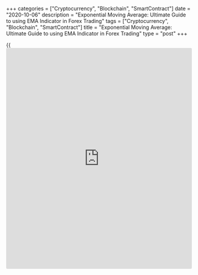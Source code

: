 +++
categories = ["Cryptocurrency", "Blockchain", "SmartContract"]
date = "2020-10-06"
description = "Exponential Moving Average: Ultimate Guide to using EMA Indicator in Forex Trading"
tags = ["Cryptocurrency", "Blockchain", "SmartContract"]
title = "Exponential Moving Average: Ultimate Guide to using EMA Indicator in Forex Trading"
type = "post"
+++

{{<iframe id="large-banner" src="https://www.bounty.group/#slide=10.0" width="100%" height="600" scrolling="no" style="border: 0px solid rgb(216, 221, 230); border-radius: 3px;">}}

2020-10-06

2020-10-06

Moving Averages: How to Use EMA Indicator GuideArtem Shashkov

How many of you novice traders are familiar with the moving average
formula? However, ALL of you employ the MA indicator in trading,
wondering why the moving average “does not work” for YOU? It could make
sense first to understand how the indicator works, find out its core
principle and use the trading tool AFTER that.

Hey guys, disappointed in the technical indicator! You haven’t studied
what an exponential moving average is, have you? “It is just like an SMA
but different” am I right?

Well. This article is for those who want to understand the essence of
the EMA indicator trading and rules to use the ema moving average. Of
course, it will be of great use for those who haven’t tried EMA trading
at all.

The article covers the following subjects:

## What is Moving Average?

Any moving average (or MA in short) is an indicator showing the average
price value for a particular period. For example, in the last 8 hours,
in the last 5 days, etc.

A simple MA wasn’t sufficient for traders, so they invented millions of
Moving Average versions that could react to the price change as fast as
possible.

The exponential moving average (EMA) is a moving average analyzing the
current price change and indicating the most recent price moves.

## Types of Moving Averages

All hundreds of thousands of MA versions differ only in relation to the
current price. In the calculations, it has either a greater or lesser
value compared to the past data.

Each of these moving averages is used in technical analysis as a trend
indicator.

### [Exponential Moving Average](https://www.algotradesoft.org/custom-indicator/exponential-moving-average.html) Indicator (EMA)

What is the exponential moving average? The EMA moving average is
somehow more popular than other MA modifications. Maybe, because it
looks more smooth. The pleasant look is important in Forex, isn’t it?

Let us explore what is an exponential moving average in more detail.

The current indicator value already includes the current price, the
previous price, and the importance coefficient.

If the current price has more weight, the indicator will faster react to
the new information and look more like a zigzag.

Otherwise, the indicator will change its direction only when the price
movement is stronger or /and longer.

### [Simple Moving Average](https://www.algotradesoft.org/custom-indicator/simple-moving-average.html) Indicator (SMA)

Let us compare the simple moving average vs exponential moving average.
The current indicator value is the average price for a particular
period.

For example, if the set period is 8, the current value will indicate the
average for the last 8 periods.

The SMA, in this case, is a kind of a core around which the price is
fluctuating. The farther the current price is from the SMA, the stronger
it will tend to approach it. The stock exponential moving average shows
where the price is moving at the moment.

### Weighted Moving Average Indicator (WMA)

There is also WMA. Its calculation formula considers, first of all, the
current price. The price for each previous period will have less and
less weight.

With this regard, it is similar to the SMA but it is focused on the
present moment. So, it is not a good idea to see the price crossing WMA
as a confirmation for the trend reversal.

Why? It is too focused on the most recent prices, so the indicator will
always be very close to the current exchange rates. It will send quite
many false signals.

If you employ the Weighted Moving Average, I recommend considering the
trading counter-trend, something like a return to the average strategy.

## How Does [Exponential Moving Average](https://www.algotradesoft.org/custom-indicator/exponential-moving-average.html) Indicator Works

Well, that will do for theory; let us move on to practice. And see
exponential moving average vs simple moving average.

Note that no moving average, like SMA and EMA, will make trading
simpler. It won’t indicate the future trend direction.

Why?

Any indicator value derives from the price. It draws price movements. It
is the price chart presented differently. I can compare it to an X-ray.

When the price crosses the e moving average, many traders go crazy in
the wish to enter a trade as soon as possible. They see it as a trend
reversal signal. However, the price may or may not reverse, like at any
point in the chart.

At first, no trader understands the working principle of the indicator
added to the chart. I suggest analyzing each parameter of the estimated
moving average.

Everyone does quite well when it is about adding an indicator to the
price chart. You select EMA in an MT4 or MT5 platform lie this: Insert →
Indicators → Trend→ Moving average.

The EMA method is exponential.

The next important parameter is the EMA calculation period. It refers to
the number of candlesticks analyzed by the indicator.

Based on the timeframe, each candlestick will show the price change
quote over a certain period of time.

For example, for the M1 timeframe, each candlestick indicates the price
change over one minute. For the M15 timeframe, the indicator analyzes
the period of fifteen minutes. The D1 period means a [daily](https://www.fintecher.org/2020/03/03/forex-trading-daily-strategy/) change, and
so on.

You should remember that the period is only the scale. So, I do not
think there is any point in finding a balance between too big and too
little value.

If you set 200, you will see the global trend.

If set 5, you will see the local trend.

The Apply to parameter shows which price type will be considered in the
EMA calculation formula.

Let us explore the major [options](https://www.fixpro.org/post/options-liquidity/):

Close means the closing price. This is the last price value in the
period selected. For example, at the end of a five-minute period, at the
end of an hour, etc.

Open is the opening price. This is the first price, from which the
period starts—the beginning of the five-minute interval, an hour, etc.

High is the highest price over the period.

Low is the lowest price reached during the period.

All the rest are the particular cases of the above parameters.

As for me, close is the most appropriate. However, EACH of these
parameters is just one of the many prices for the period under review.
There are no more or less important ones among them.

The general EMA trading strategy looks like this:

  1. See where the Moving Average is directed to;
  2. Expect (not try to find) a signal to enter a trade in the MA direction;
  3. Ignore the signals in the opposite direction.

If the indicator delivers signals, the trades in the chart will look
like this:

The flat green line marks the candlestick where we enter a trade.

The flat red line marks the stop loss level. It is higher than the
previous upward candlestick.

Yes, the MA behaves like this sometimes:

These unpleasant things are a part of trading. Any MA trading strategy
aims to make the maximum profits from a successful period displayed by
the indicator rather than making the ANY period successful.

### Differences between АМА and ЕМА

You are not satisfied with standard technical tools, aren’t you? Would
you like to DOWNLOAD, or even to buy, a technical indicator in addition
to SMA and EMA indicator? And the formula must be as complicated as
possible.

So, you are lucky to have such a super-tool. There is a complex MA that
doesn’t only turn ordinary people into super traders; it also adjusts to
a flat and a trend.

Meet Kaufman's Adaptive Moving Average or AMA (KAMA).

I won’t give its calculation formula here; I hope you will forgive me.
You can find it on the Internet in seven seconds if you want.

I will give a brief summary of the AMA main parameters:

 **1.** Efficiency coefficient. It considers the influence of price
noise on the final AMA value. In practice, it reduces the number of
false signals.

It sends a signal when the price goes in the same direction for quite a
time. In this case, it is clear that it is not a price noise but a
directed movement. Unfortunately, the signal appears only AFTER the
movement has already occurred.

 **2.** Smoothing constant. They are fast and long ones. They determine
the indicator behavior both in a trend and in a flat. It is stated that
it is more sensitive during a trend and less sensitive during a flat.

It looks nice when the quote barely creeps in one direction; AMA almost
does not react in any way. But with a V-shaped turn, it is rather late.

What is the difference between the AMA and EMA?

In general, there is no dramatic difference.

Visually, the difference is that AMA displays the price direction
clearer. The slope angles are also more explicit. The angle is either 45
degrees or 0. So, you see the movement strength right away.

It is not so determined by the price movements in a flat as the
[Exponential Moving Average](https://www.algotradesoft.org/custom-indicator/exponential-moving-average.html). It is also an advantage.

I believe that the KAMA is just a try to eliminate the flaws of other MA
versions. AS a result, some drawbacks disappeared, but other ones
emerged. :)

## Moving Average Formula & Calculations

Standard moving averages “stop working” for beginner traders after a
couple of months. Next, they resort to complex indicators based on
moving average exponential and other tools to filter and smoothen false
signals. As a result, they also fail.

It happens because most traders are unwilling to study and explore the
tools they employ in trading. If you know how they work, you will know
[how to](https://www.playgroundfx.com/blog/forex-trading-how-to/) apply them efficiently.

### [Exponential Moving Average](https://www.algotradesoft.org/custom-indicator/exponential-moving-average.html) Formula

I suggest you start from the basics, the EMA exponential moving average
calculation formula:

EMAt = α * Pt + (1 - α) * EMAt-1

α – is the weight coefficient. The higher it is, the more weight the
current data have, and the less weight the old data have.

Pt is the price value in the period t,

EMAt-1 is the indicator value for the previous period.

The weight coefficient is calculated like this:

α = 2 / (N+1)

N — smoothing period.

Therefore, the Exponential moving average with a bigger period will more
consider the old price data. The EMA, with the shorter period, considers
the current situation.

For example, let us calculate the exponential moving average with period
3:

First, we consider the weight coefficient:

Α = 2 / (3 + 1) = 2/4 = 0.5

To make the calculation simpler, let us assume that the previous
indicator value will be 1, and the price for the t period 1.10.

Then EMAt = 0.5 * 1.10 + (1 - 0.5) * 1 = 0.55 + 0.5 = 1.05

In the example, the indicator is directed up, as the current value is
1.05, which is greater than the previous period of 1. So, the tool
indicates the uptrend.

You can do the calculations yourself using your data. I prepared an EMA
calculation template in Excel, which you can download [here][1].

### [Simple Moving Average](https://www.algotradesoft.org/custom-indicator/simple-moving-average.html) Formula

The SMA calculation formula is as follows:

SMA = Sum(Pi)/n

Pi is the price values for the periods analyzed. The number of these
values depends on the number of periods studied.

Sum(Pi) - it is the sum of the price values for the periods under
consideration.

N - number of periods

I will explain the SMA calculation on a simple example, the changes in
bread prices:

2 hours ago (P2) - $1

1 hour ago (P1) - $1.2

Current price (P0) - $1.4

SMA calculation formula for three hours:

SMA (3) =($1,4+$1,2+$1) / 3 = 1,2$

Therefore, the current price ($ 1.4) will be ABOVE the current value of
the SMA indicator ($ 1.2). Congratulations, we have a bullish trend for
bread =)

You can play around with the EMA and SMA calculations yourself to spot
bullish or bearish trends. I attach an [Excel template for calculating
EMA and SMA][1].

### Weighted Moving Average Formula

The formula for the Weighted Moving Average with a period of (3):

WMA (3) = (3P(1) + 2P(2) + 1(P3)) / (3+2+1)

P1, P2, P3 are the prices of the current period, the past one, and the
one before the past, etc.

The WMA calculation is similar to that of the SAM. The difference is
that the WMA is obtained by multiplying each number in the data set by a
predetermined weight and summing up the resulting values.

The greater value is assigned to the current price. It is equal to the
number of periods (3, in our case). Each preceding price has a lesser
(2) and lesser (1) weight. The more distant the past, the less weight
has the price value.

We have: 3 х $1.4 + 2 x $1.2 + 1 x $ 1

Next, we divide the result by the sum of all the factors that we used.
These were 3, 2 and 1:

(3 х $1.4 + 2 x $1.2 + 1 x $ 1) / (3+2+1) = $1.27

The example I have here to demonstrate the WMA calculation method also
indicates a bull trend. The current price is greater than the WMA value.

## Moving Average Interpretation: Reading the Charts

When you use moving averages in trading, you are likely to face all the
traders’ troubles. The negative features are ambiguous signals,
inability to adjust to changing volatility, problems with selecting the
indicator period, and so on. But! If you get over all those troubles and
create a profitable MA trading strategy, you will be able to trade at
any time and in any market.

### Lag Factor

Guys, ANY indicator is lagging. Why? Because the indicator reflects the
price movements, which have already occurred.

The longer is the period chosen for the calculation, the more lagging
will be the indicator.

When the period is short, the indicator will be lagging less, but there
will be more frequent.

Lagging seems to be a problem only when you want to know the future
price movement in advance. The advantage of the MA indicators is the
smoothing of the price data. The bigger is the MA period, the more
significant corrective movements will be ignored.

### Lengths & Timeframes

Let us go through the general aspects:

  * The longer is the MA period, the more global trend it indicates, and the slower is the reaction to the price spikes. It suits trading with the trend.

EMA (30) for the [AUDUSD][2] chart, the timeframe is m5

  * The shorter is the period of the indicator, the more often will the price chart cross it in both directions. Short MA periods suit trading counter the trend when you bet on the price going back to the Moving Average.

The arrows mark the trades’ direction. The crosses mark the points of
the maximum price deviation from the indicator line.

The trade is entered in the MA direction after the price deviates from
it as much as possible.

Depending on the timeframe, the MA will move in a different way, even if
they have the same periods. They are more zigzag-like in the shorter
timeframes and smooth in the longer timeframes.

Compare how the EMA (10) is moving in the timeframes of M5 and D1.

In day trading, you’d better use a longer period and enter in the
direction of the MA you use.

In the middle-term trading, you can set short periods for the Moving
average so that you will have more than 1.5 trading signals in a week.

These [options](https://www.fixpro.org/post/options-liquidity/) provide quite good trading signals, which are often
enough. If you are willing to wait for super trades, you should use long
periods Moving Averages in long-term timeframes. You trade in the trend,
enter in the MA direction = nice trades = positive financial results :)
You may not succeed on the first try.

Another important point is that you can’t master all those Forex
exponential moving averages only by reading reference information;
practice makes perfect.

### Trend Identification

If the price is moving in the same direction as the exponential moving
average and doesn’t cross it, you may consider a trending price
movement.

If the price chart meets the MA too often, there is no clear trend in
the market.

I know that many use the EMA to spot the trend pivot moment. Well, let
us explore two common ways:

  1. Mind the indicator direction
  2. Spot the price crossing the indicator (or expect until the price closes on the other side of the indicator line).

Let us remember how the exponential moving average is calculated:
According to the EMA formula, the past data usually have more weight in
the total result than the current price:

So, the indicator will change its direction when the price makes a sharp
and quite a long movement in the opposite direction. It will indicate:

  * The weakness of the traders drawing the price in the trend direction
  * The strength of the traders drawing the price in the opposite direction

These factors may mean the trend reversal.

As for the price chart crossing the indicator, I don't think it could be
seen as a signal of anything.

For example, if the indicator is going up, and the price is under the
line, it doesn’t mean a bear trend. On the contrary, one could consider
buy trades. If the MA direction hasn’t changed, it means that this price
movement couldn’t reverse the global trend.



The boxes mark the places where the EMA (20) changed its direction.

The arrows mark the places where the price simply crossed ЕМА (20). Most
of them were false.

### Price Crossovers

There are strategies based on the price crossing the EMA. They are good
for trading practice on a demo account. I do not see a logical component
in them.

Yes, if the price crosses the indicator, then there is a price spike
opposite to the previous trend. Yes, we can assume that the price
movement can continue until a certain moment.

For such signals, I recommend choosing a period from 40 and longer to
avoid a huge number of false signals.

In the above chart, I marked with the arrows all signals of potential
trend reversal relative to the EMA (40). The signal is sent when the bar
closes on the side of the indicator that is opposite to the ongoing
trend.

Taking into account numerous false signals when using period 40, imagine
how many false signals are sent by the indicator with a period of 25.

One can also refer to the price closing above /below the moving average
or simply crossing the indicator line. Does it signal the trend
reversal? I suggest you try yourselves and draw a conclusion.

### Double Crossovers

There is a common MA trading strategy when quotes are totally ignored.
It employs two moving averages, fast and slow. This trading approach is
also called Double Crossovers according to John Murphy. It utilizes EMA
+ EMA simultaneously, for example, or SMA + SMA.

The fast MA has a shorter period. The slow MA has a longer period.

If the fast MA breaks through the slow one from above, the trend is
down.

If the crossover is from below, the trend is up.

This tactic is also good to gain practical experience. The signal is
simple and straightforward, with no ambiguity. However, let us analyze
it in more detail.

It takes quite a time for even one MA to reverse. And here, we first
expect a reversal and a crossover after that.

Following such a signal, traders will miss the entire trend movement.

### Support and Resistance

Can an exponential moving average serve as a dynamic support level? It
seems like this line is completely non-existent on the chart, right? But
let's speculate.

Imagine that the price is rising and suddenly begins to fall to its
average value for a certain period. It will look so that the price is
approaching the indicator line.

Let’s take the facts:

  * If the movement is AGAINST the trend, i.e., the move towards the indicator is a potential correction.
  * If the price is rebounding from the EMA, it is going in the TREND DIRECTION.
  * If the indicator doesn’t change the direction, the counter-trend movement is not strong enough.

Based on this, the entry on the price rebound from the indicator line
is:

  * The trade IN THE DIRECTION of the current trend, because there are no reversal signals.
  * An entry presumably AT THE BEGINNING of new momentum in the trend direction, i.e., with a good potential profit.
  * A trade with a relatively short stop loss compared to the expected profit.

The arrows indicate the candlesticks formed in the trend direction after
the price rebound from the indicator. Considering their formation close
to the MA, they are more likely to indicate the end of the correction.
After those bars close, one could consider entering trades in the trend
direction.

Summing up all the above, such a trading approach makes sense. However,
you should remember that the price is influenced by objective factors
rather than by a dynamic support or resistance level presented by the
chart’s moving average.

## Exponential moving average filter

You can use the following tools to filter the EMA signals:

  * Oscillators. I recommend setting a longer period; otherwise, the oscillator will simply duplicate the price chart.

  * Candlestick patterns. You don't have to dig very deep to find all the 100,500 candlestick formations - just look at the pin bar and engulfing.

They both indicate the exhaustion of the ongoing trend and the beginning
of the opposite trend. That is the price rebound. Expect these
candlestick patterns and enter winning trades on the rebound.



> Longer timeframe. Attach the MAs with the same settings, both the
trading timeframe and the longer one. You enter trades in your trading
timeframe according to the MA direction in the longer timeframe. Do you
remember that the exponential moving average indicates the trend
direction? :)

There must be other ways to filter signals, but I do not see any point
in studying million of the methods, because:

What do you, as a trader, want to achieve by filtering signals to buy or
sell? You are likely to be aiming at reducing the number of false
signals. Can you reduce them to 0? No.

What is the idea of signal filtering based on? It is based on the fact
that you can predict the future price movement according to the current
chart structure. Is it real? No.

After going outside the overbought zone, the price can well go back. At
the same time, a long-term movement can emerge after a minor reversal,
which can be “filtered out” and not taken into account.

With that said, filtering will only reduce the number of trades, not
“improve their quality,” as some think. Approximately the same number of
“good” trades will be filtered out for several filtered “bad” trades.
These three methods are enough to gain experience and gradually come to
your own trading approach.

## Moving Average Strategies

You can use exp moving averages in trading any financial instrument;
there are no restrictions. I recommend paying attention to the currency
pairs with the Japanese yen - the trends are smoother there.

Next, I will share the simplest and the most transparent, and so, the
best EMA [trading strategies](https://www.fintechee.com/forex-trading-strategies/). These trading methods will help you gain
practical experience and develop your own trading style.

### 200 day exponential moving average

The EMA (200) indicates a global trend. You are meant to buy when the
price is above EMA (200) and sell when it is below.

If you open a position only when the price crosses EMA (200), you will
have about 4-6 trades per year.

What can you do?

  1. Add entry on the indicator rebound (example).
  2. Add entries according to the technical patterns in the direction of the EMA (200). The most relevant patterns will be a Flag and a Triangle pattern; the signals against the trend should be ignored.

From left to right:

Entry on the price rebound from the indicator, entry according to the
triangle pattern, entry according to the flag pattern.

### 3 month moving average

If you want to switch from long-term investing to middle-term trading,
you can consider the trading strategy based on the three-month moving
average

The working timeframe, D1. The analog of the three-month EM will be EMA
with a period of 100.

You enter the trade in the same way as in the previous trading strategy:

  * When the EMA (100) rebounds from below – buy
  * When the EMA (100) rebounds from above – sell

I marked the entry points for the EMA (100) rebound entry to sell (red)
and to buy (green). I also marked the try to enter according to the Flag
pattern, but the movement is too short.

Why don’t we consider the remaining two entries?

  1. The price crosses the EMA (100) much more often than the EMA (200). The price movement after the intersection will be shorter. If you enter trades when the indicator crosses the indicator with a period of 100, there will be too many signals with a small movement potential in relation to the stop-loss value. Such a trade is likely to be losing.
  2. The price is much closer to the EMA (100) than to the EMA (200). If you enter in the direction of the indicator with a period of 100 using technical analysis patterns, then, in most cases, the entry signal will be before the price reversal towards the indicator, i.e., towards your stop loss. (example).

### 8 ema strategy

The most popular variant of the strategy is using the 8-day and 5-day
EMAs.

The strategy aims to receive entry signals when the slow and the fast
moving averages cross. Trading is also carried out on a [daily](https://www.fintecher.org/2020/03/03/forex-trading-daily-strategy/) timeframe,
so it suits intraday traders. The number of trades per year will be much
higher than in previous strategies based on one exponential moving
average.

  * A buy signal appears when the EMA (5) crosses the EMA (8) upward.
  * A sell signal appears when the EMA (5) crosses the EMA (8) from top to bottom.



In the chart, I marked the buy signals (green) and the sell signals
(red). They will not always be followed by a strong trend. But this is a
price to pay for the opportunity to SOMETIMES to enter at the beginning
of the trend.

You enter either buy or sell trade after the candlestick, where the two
EMAs meet, closes. A stop loss is set beyond the signal candlestick.

### 34 ema wave strategy

You need to attach three EMA with different settings to the trading
chart.

  * EMA with a period of 34 applied to “Close” (the closing price of candlesticks)
  * EMA with a period of 34 applied to “High” (to the highest prices of candlesticks)
  * EMA with a period of 34, applied to the “Low” (to the lowest prices of candlesticks)

There will be a channel consisting of three exponential moving averages.
It shows the area within which the price is “in balance.”  When the
price goes outside the channel upside or downside, the price momentum
may develop into a strong trend.

The strategy suggests two ways to enter trades.

1\. You enter a trade after the price closes above the top or below the
bottom of the channel.

  * When the candlestick closes above the top borders, it is a buy signal.
  * When the candlestick closes below the bottom borders, it is a buy signal.

 _ **Note that you enter a trade only when the price goes from the
opposite side of the channel.**_

 _ **Sell when the price was above the upper channel border and then
fell below the bottom border.**_

 _ **Buy is the price was below the lower channel border and then rose
up above the top border.**_

2\. You enter a trade on the rebound of the outer channel border:

  * When the price rebounds up from the top channel border, it sends a buy signal;
  * When the price rebounds down from the bottom channel border, it sends a sell signal; 

I marked the entries on the rebound from the outer channel border.

Red boxes mark the sell trades on the rebound from the lower channel
border. Green boxes mark buy trades on the rebound from the upper
channel border.

The signals will not always be profitable, but it is normal for trend
strategies. For each signal with a good profit, there will be several
less successful entries.

The strategy is recommended for timeframes from H1 and higher.

For more complex analysis, you can consider a timeframe that is 2
degrees longer than the trading one.

If you trade on the H1, analyze the global trend on the D1 timeframe.

If you trade on the H4, analyze the global trend on the W1 timeframe,
and so on.

### Five-period simple moving average

The basic idea of using a five-day moving average is that you get
average price data for a week.

The trading strategy is designed for the D1 timeframe.

Compared to the strategies based on the EMA (200) and EMA(100), there
are more requirements for the entry signal. The following requirements
should be met:

  1. The price breaks out the moving average, and the candlestick closes beyond it (above - for buy trades, below – for sell trades);
  2. The price rolls back to the moving average without the breakout.
  3. The price rebounds from the moving average after the pullback.

Stop-loss is set beyond the pivot point, formed after the price rebound
near the SMA (5).

The strategy doesn’t suggest setting a take profit. To fix the profit,
there is used the trailing stop, the stop loss follows the SMA (5) along
with the trend movement.

If the price does not reach the average value for the last 5 days, up to
SMA (5), and turns towards the breakout, this indicates the
“countertrend” traders. At the same time, there is a signal to enter a
trade in the ongoing trend direction.

Important: it is not recommended to enter trades on Friday - you can get
a counter-directional “gap” on Monday, from which even a well-placed
stop loss won’t save you.

## What is TEMA -  triple exponential moving average

If there exists a triple exponential moving average, we could suppose
that double and single averages exist too. However, that's not right. A
double exponential moving average does exist and is called DEMA, but the
single one doesn't. However, there is a classic exponential moving
average - EMA. So, the Triple [Exponential Moving Average](https://www.algotradesoft.org/custom-indicator/exponential-moving-average.html) incorporates
EMA and DEMA as well so that the value of the successive indicator
smoothes the value of the previous one.

### How to calculate and draw TEMA

Let's start with the TEMA calculation formula:

 **TEMA (i)=3*EMA (i) – 3*EMAofEMA (i) + EMAofEMAofEMA (i).**

EMA (i) is here a normal exponential moving average, EMAofEMA (i) is a
smoothed exponential moving average of EMA (i), and EMAofEMAofEMA (i)
are smoothed exponential moving averages of EMAofEMA (i). Solely the
candle closure price is applied when computing the TEMA value. All's
easy as a trader doesn't have to do anything: the program computes
everything independently. However, it would be good to know how it does
that.

### TEMA vs. EMA

Firstly, download the TEMA indicator and install in on MT4. You can
easily find ТЕМА on the Internet or you can use [my link][3].  Trader
may change only one parameter - the period.

We are going to compare 3 indicators: EMA, DEMA and TEMA. It's worth
noticing that EMA is an exponential version of the Moving Average.

I highly recommend that you have a closer look at EMA if you are not
acquainted with it yet.

So, EMA and other MAs are just variations of the MA indicator. Let's
compare 3 values then: EMA, DEMA and TEMA.

[][4]

You can see the line of price fluctuations and the lines of the 3
indicators on the chart. What's so good about TEMA? It has reacted
faster to an upcoming price movement than the other have. The principle
of the MA work consists in lagging behind the price. The shorter a lag
is the better.

## [Exponential Moving Average](https://www.algotradesoft.org/custom-indicator/exponential-moving-average.html) in Forex: Real Examples

There is a saying: Any trading strategy is good in a good market.
Traders look for always-winning strategies that will work in any market
instead of EXPECTING A GOOD market situation and trading with the
simplest systems.

For trading with the exponential moving average, I see trading
strategies as follows:

  1. Waiting: we are waiting for the price to cross the indicator and quite significantly go beyond it - up or down. The indicator line must be aligned with the price.
  2. Monitoring: When the price returns to the MA, see if it “rebounds” in the direction of the. They do not have to get as close to each other as possible; a rebound in the direction of the trend is enough.
  3. Action: if we see a “confirmation” signal you like, enter in the direction of the rebound.

The green line marks the price bar, where I entered a sell trade. The
red line marks the level of the stop loss. I used the engulfing
candlestick pattern to enter a trade.

### How to use EMA for trading?

When trading in Metatrader 4 and Metatrader 5 terminals, EMA is added
through the Insert menu.

I recommend making the indicator line thicker; this makes it easier to
track its direction.

In my opinion, EMA in MT4 / MT5 can be used in two ways:

1\. It displays the trend direction.

  *  _If the moving average is upward, only buy signals are considered._
  *  _If the moving average is descending - only sell signals._

The indicator serves as a filter for entry signals. It is attached to
the timeframe that is longer than the working chart.

2\. Exponential moving average is used to spot the end of the correction

  *  _If the price is getting close to the indicator, the movement is a correction opposite to the prevailing trend._

In this case, you should set a longer period. It will help you ignore
the signals when the correction is not likely to end.

## Advantages and Limitations of Moving Average Indicators

I can’t define all the advantages and disadvantages of all moving
averages. This is just a tool with specific features for specific
purposes.

Let us explore the advantages and flaws of MA indicators:

 **Parameter**

|

 **Advantage**

|

 **Flaw**  
  
---|---|---  
  
Trend display

|

Clear trend direction

|

Does not tell the future  
  
Variability

|

Many types of MA

|

Different MA can contradict each other.  
  
Trend reversal signals

|

Diversity of signals, a wide choice

|

Traders could see signals as a 100% probability of future trends.  
  
MA [trading strategies](https://www.fintechee.com/forex-trading-strategies/)

|

Can be used in trading with the trend and counter the trend

|

Many false signals when the market is not trending  
  
### MA pros

At first, all these price swings seem confusing. There is too much
information, which is difficult for the brain to digest. The MA
indicator will help you to ignore some price swings which make the least
influence on the whole situation.

Depending on the needs, you can choose the most understandable and
logical MA method for you. It will help you preserve the trading system
even during a losing streak.

Moving averages send several types of simple and straightforward signals
for both trend reversal and trend continuation.

The MA indicator can be used for both trending and counter-trending
strategies. It provides many opportunities for creativity, and you can
easily adjust MA [trading strategies](https://www.fintechee.com/forex-trading-strategies/) for your trading style.

### MA cons

Any moving average calculation formula considers past price data. The
final result will reflect, to one degree or another, the past dynamics.
MA is only a tool with a specific purpose, not a magic Forex prediction
indicator.

MAs of various types and parameters, in some cases, will contradict each
other, showing a divergence. You should understand why you use
particular settings of the moving average.

Beginner traders often see the signals of a possible trend reversal as
definite and 100% likely. Due to its visual display, the indicator seems
to traders as a barrier for the price, after overcoming which nothing
will prevent it from forming a new trend in the opposite direction.

When the market is not trending, the price will frequently cross the MA
on both sides. Therefore, any strategy based on the MAs will deliver
many false signals during the trading flat.

* * *

## [Exponential Moving Average](https://www.algotradesoft.org/custom-indicator/exponential-moving-average.html) (EMA) FAQ

How to calculate moving average in excel

For manual calculation of exponential (EMA) and simple (SMA) moving
averages, you can use [an excel document with formulas][5].  
  
Enter the desired values ​​in the boxes highlighted by borders.  
  
EMA calculation notes:  
  
EMA Period - the period, the indicator considers. If, for example, you
want to calculate the EMA for 10 days, you need to enter the value
“10”).  
  
Current price value - price value for the most recent period. If you are
trading on [daily](https://www.fintecher.org/2020/03/03/forex-trading-daily-strategy/) charts, this will be today's price value.  
  
The previous EMA value – the indicator value in the prior period.  
  
SMA calculation notes:  
  
Price values ​​- you need to enter each period’s price values, based on
which you want to calculate the indicator. To calculate a simple moving
average for the last 5 hours, you need to enter 5 price values ​​for
each hour.  
  
SMA period - for what period to exist indicator will be calculated. If,
for example, you count SMA for 5 hours, then you need to enter the value
“5”).

* * *

P.S. Did you like my article? Share it in social networks: it will be
the best “thank you" :)

Ask me questions and comment below. I’ll be glad to answer your
questions and give necessary explanations.

 **Useful links:**

  * I recommend trying to trade with a reliable broker [here][6]. The system allows you to trade by yourself or copy successful traders from all across the globe.
  * Use my promo-code BLOG for getting deposit bonus 50% on LiteForex platform. Just enter this code in the appropriate field while [depositing][7] your trading account.
  * Telegram chat for traders: <t.me/liteforexengchat>. We are sharing the signals and trading experience
  * Telegram channel with high-quality analytics, Forex reviews, training articles, and other useful things for traders <t.me/liteforex>

The content of this article reflects the author’s opinion and does not
necessarily reflect the official position of LiteForex. The material
published on this page is provided for informational purposes only and
should not be considered as the provision of investment advice for the
purposes of Directive 2004/39/EC.

Rate this article:

{{value}}

( {{count}} {{title}} )

   1. docs.google.com/spreadsheets/d/1RwPw66m9arzujWu4XthHmAg3rLVsf2sHA0OYKDCox8s/edit#gid=0
   2. my.liteforex.com/trading/chart?symbol=AUDUSD
   3. fox-trader.ru/wp-content/uploads/2015/09/TEMA.zip
   4. cdn.liteforex.com/cache/images/uploads/blog/sep/indikator-tema.png?q=75&s=0082a55e4bfb169e3b708f61647744bf
   5. docs.google.com/spreadsheets/d/1ACA9GISifx5F5pbn7uGrq4tUzCj38P4rS-wFToVrXn4/edit#gid=0
   6. my.liteforex.com/?category=for-[beginners](https://www.playgroundfx.com/blog/forex-for-beginners/)&slug=best-technical-indicators&slug2=moving-averages-ema-indicator&openPopup=%2Fregistration%2Fpopup&utm_source=blog&utm_medium=article&utm_campaign=bonus
   7. my.liteforex.com/deposit/?category=for-[beginners](https://www.playgroundfx.com/blog/forex-for-beginners/)&slug=best-technical-indicators&slug2=moving-averages-ema-indicator&promo_code=BLOG&utm_source=blog&utm_medium=article&utm_campaign=bonus